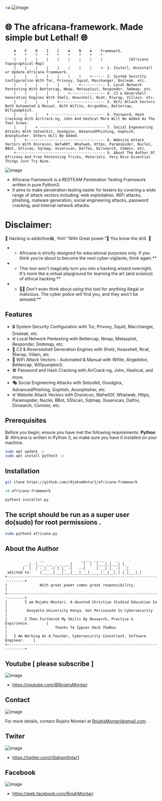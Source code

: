 <a                                 ![image](https://github.com/r0jahsm0ntar1/africana-framework/assets/108395400/50b54089-0661-4a89-9a7f-e8329639f883) </a>
# 🌐 The africana-framework. Made simple but Lethal! 🌐

        A    F    R    I    C    A    N    A    Framework.
        *    *    *    *    *    *    *    *    *
        |    |    |    |    |    |    |    |    |            [Africana Topographical Map]
        |    |    |    |    |    |    |    |    +- 1. Install, Uninstall or Update Africana Framework.
        |    |    |    |    |    |    |    +------ 2. System Security Configuration With Tor, Privoxy, Squid, Macchanger, Dnsleak. etc.
        |    |    |    |    |    |    +----------- 3. Local Network Pentesting With Bettercap, Nmap, Metasploit, Responder, Smbmap. etc.
        |    |    |    |    |    +---------------- 4. C2 & Revershell Generation Engines With Shelz, Hoaxshell, Ncat, Rlwrap, Villain. etc.
        |    |    |    |    +--------------------- 5. Wifi Attack Vectors Both Automated & Manual. With Wifite, Airgeddon, Bettercap, Wifipumpkin3.
        |    |    |    + ------------------------- 6. Password, Hash Cracking With AirCrack-ng, John And Hashcat More Will Be Added As The Tool Grows.
        |    |    + ------------------------------ 7. Social Engenearing Attacks With Setoolkit, Goodginx, AdvancedPhishing, Gophish, Anonphisher. Others Will Be Added.
        |    +------------------------------------ 8. Website Attack Vectors With Dnsrecon, Wafw00f, Whatweb, Httpx, Paramspider, Nuclei, BBot, SSlscan, Sqlmap, Xsserscan, Dalfox, Dirsearch, Commix. etc.
        +----------------------------------------- 9. About The Author Of Africana And Free Pentesting Tricks, Materials. Very Nice Essential Things Just Try Nine.


![image](https://github.com/r0jahsm0ntar1/africana-framework/assets/108395400/0a60c641-41ae-48d6-b84e-f83b5fd5b4d6)

* Africana-framework is a REDTEAM Penetration Testing Framework written in pure Python3. 
* It aims to make penetration testing easier for testers by covering a wide range of attack vectors including;
 web exploitation, WiFi attacks, phishing, malware generation, social engineering attacks, password cracking, and internal network attacks.

# Disclaimer: 
🚧 Hacking is addictive😂, Yoh! "With Great power."👀 You know the drill. 🚧

- * Africana is strictly designed for educational purposes only. If you think you're about to become the next cyber-vigilante, think again.**<br>
- * This tool won't magically turn you into a hacking wizard overnight. It's more like a virtual playground for learning the art (and science) of ethical hacking.**<br>
- * 🙅‍♂️ Don't even think about using this tool for anything illegal or malicious. The cyber police will find you, and they won't be amused.**

## Features
- 🔒 System Security Configuration with Tor, Privoxy, Squid, Macchanger, Dnsleak, etc.
- 🌐 Local Network Pentesting with Bettercap, Nmap, Metasploit, Responder, Smbmap, etc.
- 🚀 C2 & Reverseshell Generation Engines with Shelz, Hoaxshell, Ncat, Rlwrap, Villain, etc.
- 📡 WiFi Attack Vectors - Automated & Manual with Wifite, Airgeddon, Bettercap, Wifipumpkin3.
- 🛠 Password and Hash Cracking with AirCrack-ng, John, Hashcat, and more.
- 🎭 Social Engineering Attacks with Setoolkit, Goodginx, AdvancedPhishing, Gophish, Anonphisher, etc.
- 🌐 Website Attack Vectors with Dnsrecon, Wafw00f, Whatweb, Httpx, Paramspider, Nuclei, BBot, SSlscan, Sqlmap, Xsserscan, Dalfox, Dirsearch, Commix, etc.

## Prerequisites
Before you begin, ensure you have met the following requirements:
**Python 3:** Africana is written in Python 3, so make sure you have it installed on your machine.

```bash
sudo apt update -y
sudo apt install python3 -y
```
## Installation

```bash
git clone https://github.com/r0jahsm0ntar1/africana-framework
```
```bash
cd africana-framework
```
```bash
python3 installer.py
```
## The script should be run as a super user do(sudo) for root permissions .
```bash
sudo python3 africana.py
```

## About the Author
   	   	            __                 _____ _____     _     _   
			 __|  |___ ___ _ _ ___|     |  |  |___|_|___| |_ 
 			|  |  | -_|_ -| | |_ -|   --|     |  _| |_ -|  _|
   	 adicted to:	|_____|___|___|___|___|_____|__|__|_| |_|___|_|
    +------------------------------------------------------------------------------+                                                                                                                                 
    |               With great power comes great responsibility.                   |                                                                                                                                 
    +------------------------------------------------------------------------------+                                                                                                                                 
    |        I am Rojahs Montari. A devoted Christian Studied Education In         |                                                                                                                                 
    |         Kenyatta University Kenya. Got Persionate In Cybersecurity           |                                                                                                                                 
    |        I Then Furthered My Skills By Research, Practice & Expirience.        |                                                                                                                                 
    |                      Thanks To Ippsec Hack TheBox.                           |                                                                                                                                 
    |   I Am Working As A Teacher, Cybersecurity Consoltant, Software Enginear.    |                                                                                                                               
    +------------------------------------------------------------------------------+ 
    
## Youtube [ please subscribe ]
 ![image](https://github.com/r0jahsm0ntar1/africana-framework/assets/108395400/885d8618-f3f1-4784-93ca-313e1f08bcd1) 
 - https://youtube.com/@RojahsMontari

## Contact
![image](https://github.com/r0jahsm0ntar1/africana-framework/assets/108395400/db081c83-241f-4ccf-bf2f-3dd2e213aef3)

For more details, contact Rojahs Montari at RojahsMontari@gmail.com.

## Twiter
![image](https://github.com/r0jahsm0ntar1/africana-framework/assets/108395400/67ca6bb0-86bd-426f-8d3f-0908a2bab171)

- https://twitter.com/r0jahsm0ntar1

## Facebook
![image](https://github.com/r0jahsm0ntar1/africana-framework/assets/108395400/36976608-115c-422b-a1d6-d69dae172c7a)
- https://web.facebook.com/RojahMontari
